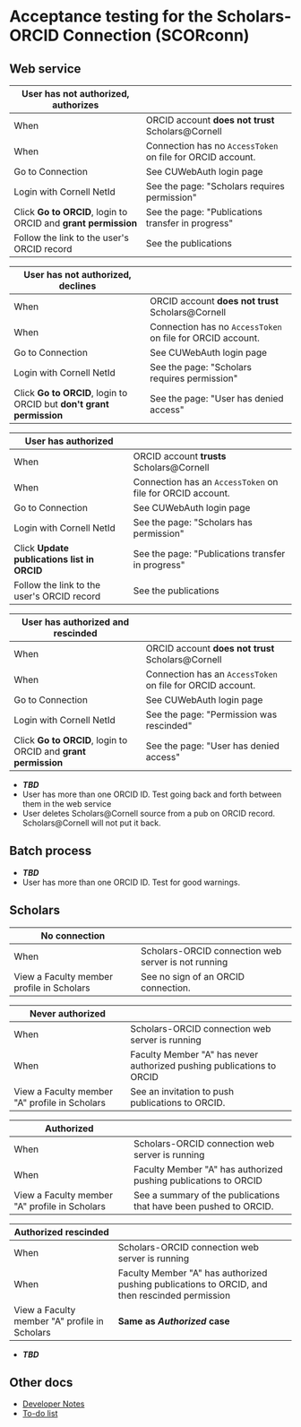 # Acceptance testing for the Scholars-ORCID Connection (SCORconn)

## Web service

| User has not authorized, authorizes | |
| --- | --- |
| When | ORCID account __does not trust__ Scholars@Cornell |
| When | Connection has no `AccessToken` on file for ORCID account. |
| Go to Connection | See CUWebAuth login page |
| Login with Cornell NetId | See the page: "Scholars requires permission" |
| Click __Go to ORCID__, login to ORCID and __grant permission__ | See the page: "Publications transfer in progress"
| Follow the link to the user's ORCID record | See the publications |

| User has not authorized, declines | |
| --- | --- |
| When | ORCID account __does not trust__ Scholars@Cornell |
| When | Connection has no `AccessToken` on file for ORCID account. |
| Go to Connection | See CUWebAuth login page |
| Login with Cornell NetId | See the page: "Scholars requires permission" |
| Click __Go to ORCID__, login to ORCID but __don't grant permission__ | See the page: "User has denied access"

| User has authorized | |
| --- | --- |
| When | ORCID account __trusts__ Scholars@Cornell |
| When | Connection has an `AccessToken` on file for ORCID account. |
| Go to Connection | See CUWebAuth login page |
| Login with Cornell NetId | See the page: "Scholars has permission" |
| Click __Update publications list in ORCID__ | See the page: "Publications transfer in progress"
| Follow the link to the user's ORCID record | See the publications |

| User has authorized and rescinded | |
| --- | --- |
| When | ORCID account __does not trust__ Scholars@Cornell |
| When | Connection has an `AccessToken` on file for ORCID account. |
| Go to Connection | See CUWebAuth login page |
| Login with Cornell NetId | See the page: "Permission was rescinded" |
| Click __Go to ORCID__, login to ORCID and __grant permission__ | See the page: "User has denied access"

* __*TBD*__
* User has more than one ORCID ID. Test going back and forth between them in the web service
* User deletes Scholars@Cornell source from a pub on ORCID record. Scholars@Cornell will not put it back.

## Batch process
* __*TBD*__
* User has more than one ORCID ID. Test for good warnings.

## Scholars

| No connection | |
| --- | --- |
| When | Scholars-ORCID connection web server is not running |
| View a Faculty member profile in Scholars | See no sign of an ORCID connection. |

| Never authorized | |
| --- | --- |
| When | Scholars-ORCID connection web server is running |
| When | Faculty Member "A" has never authorized pushing publications to ORCID |
| View a Faculty member "A" profile in Scholars | See an invitation to push publications to ORCID. |

| Authorized | |
| --- | --- |
| When | Scholars-ORCID connection web server is running |
| When | Faculty Member "A" has authorized pushing publications to ORCID |
| View a Faculty member "A" profile in Scholars | See a summary of the publications that have been pushed to ORCID. |

| Authorized rescinded | |
| --- | --- |
| When | Scholars-ORCID connection web server is running |
| When | Faculty Member "A" has authorized pushing publications to ORCID, and then rescinded permission |
| View a Faculty member "A" profile in Scholars | __Same as *Authorized* case__ |
		
* __*TBD*__

## Other docs
* [Developer Notes](./ScorconnDeveloperNotes.md)
* [To-do list](./Scorconn_TO_DO.md)
